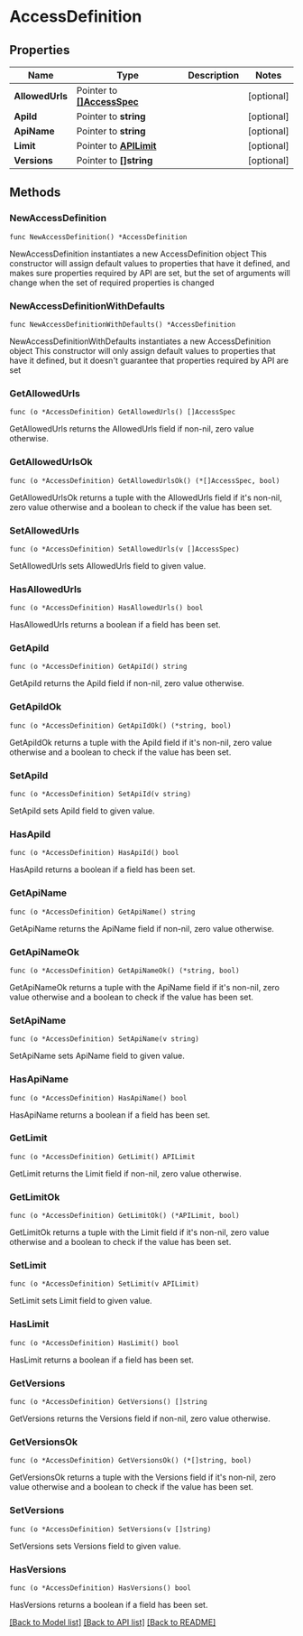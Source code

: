 # AccessDefinition

## Properties

Name | Type | Description | Notes
------------ | ------------- | ------------- | -------------
**AllowedUrls** | Pointer to [**[]AccessSpec**](AccessSpec.md) |  | [optional] 
**ApiId** | Pointer to **string** |  | [optional] 
**ApiName** | Pointer to **string** |  | [optional] 
**Limit** | Pointer to [**APILimit**](APILimit.md) |  | [optional] 
**Versions** | Pointer to **[]string** |  | [optional] 

## Methods

### NewAccessDefinition

`func NewAccessDefinition() *AccessDefinition`

NewAccessDefinition instantiates a new AccessDefinition object
This constructor will assign default values to properties that have it defined,
and makes sure properties required by API are set, but the set of arguments
will change when the set of required properties is changed

### NewAccessDefinitionWithDefaults

`func NewAccessDefinitionWithDefaults() *AccessDefinition`

NewAccessDefinitionWithDefaults instantiates a new AccessDefinition object
This constructor will only assign default values to properties that have it defined,
but it doesn't guarantee that properties required by API are set

### GetAllowedUrls

`func (o *AccessDefinition) GetAllowedUrls() []AccessSpec`

GetAllowedUrls returns the AllowedUrls field if non-nil, zero value otherwise.

### GetAllowedUrlsOk

`func (o *AccessDefinition) GetAllowedUrlsOk() (*[]AccessSpec, bool)`

GetAllowedUrlsOk returns a tuple with the AllowedUrls field if it's non-nil, zero value otherwise
and a boolean to check if the value has been set.

### SetAllowedUrls

`func (o *AccessDefinition) SetAllowedUrls(v []AccessSpec)`

SetAllowedUrls sets AllowedUrls field to given value.

### HasAllowedUrls

`func (o *AccessDefinition) HasAllowedUrls() bool`

HasAllowedUrls returns a boolean if a field has been set.

### GetApiId

`func (o *AccessDefinition) GetApiId() string`

GetApiId returns the ApiId field if non-nil, zero value otherwise.

### GetApiIdOk

`func (o *AccessDefinition) GetApiIdOk() (*string, bool)`

GetApiIdOk returns a tuple with the ApiId field if it's non-nil, zero value otherwise
and a boolean to check if the value has been set.

### SetApiId

`func (o *AccessDefinition) SetApiId(v string)`

SetApiId sets ApiId field to given value.

### HasApiId

`func (o *AccessDefinition) HasApiId() bool`

HasApiId returns a boolean if a field has been set.

### GetApiName

`func (o *AccessDefinition) GetApiName() string`

GetApiName returns the ApiName field if non-nil, zero value otherwise.

### GetApiNameOk

`func (o *AccessDefinition) GetApiNameOk() (*string, bool)`

GetApiNameOk returns a tuple with the ApiName field if it's non-nil, zero value otherwise
and a boolean to check if the value has been set.

### SetApiName

`func (o *AccessDefinition) SetApiName(v string)`

SetApiName sets ApiName field to given value.

### HasApiName

`func (o *AccessDefinition) HasApiName() bool`

HasApiName returns a boolean if a field has been set.

### GetLimit

`func (o *AccessDefinition) GetLimit() APILimit`

GetLimit returns the Limit field if non-nil, zero value otherwise.

### GetLimitOk

`func (o *AccessDefinition) GetLimitOk() (*APILimit, bool)`

GetLimitOk returns a tuple with the Limit field if it's non-nil, zero value otherwise
and a boolean to check if the value has been set.

### SetLimit

`func (o *AccessDefinition) SetLimit(v APILimit)`

SetLimit sets Limit field to given value.

### HasLimit

`func (o *AccessDefinition) HasLimit() bool`

HasLimit returns a boolean if a field has been set.

### GetVersions

`func (o *AccessDefinition) GetVersions() []string`

GetVersions returns the Versions field if non-nil, zero value otherwise.

### GetVersionsOk

`func (o *AccessDefinition) GetVersionsOk() (*[]string, bool)`

GetVersionsOk returns a tuple with the Versions field if it's non-nil, zero value otherwise
and a boolean to check if the value has been set.

### SetVersions

`func (o *AccessDefinition) SetVersions(v []string)`

SetVersions sets Versions field to given value.

### HasVersions

`func (o *AccessDefinition) HasVersions() bool`

HasVersions returns a boolean if a field has been set.


[[Back to Model list]](../README.md#documentation-for-models) [[Back to API list]](../README.md#documentation-for-api-endpoints) [[Back to README]](../README.md)


